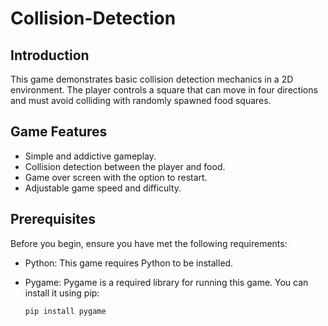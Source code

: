 # Collision-Detection

## Introduction

This game demonstrates basic collision detection mechanics in a 2D environment. The player controls a square that can move in four directions and must avoid colliding with randomly spawned food squares.

## Game Features

- Simple and addictive gameplay.
- Collision detection between the player and food.
- Game over screen with the option to restart.
- Adjustable game speed and difficulty.

## Prerequisites

Before you begin, ensure you have met the following requirements:

- Python: This game requires Python to be installed.

- Pygame: Pygame is a required library for running this game. You can install it using pip:

  ```shell
  pip install pygame
